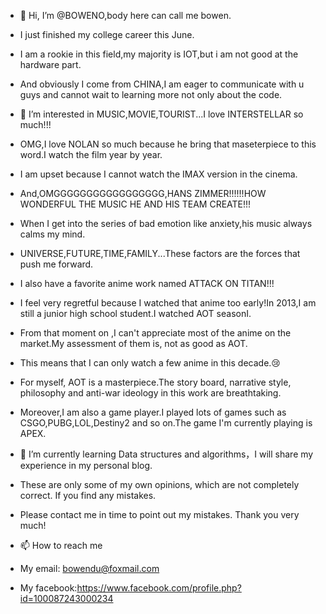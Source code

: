 - 👋 Hi, I’m @BOWENO,body here can call me bowen.
- I just finished my college career this June.
- I am a rookie in this field,my majority is IOT,but i am not good at the hardware part.
- And obviously I come from CHINA,I am eager to communicate with u guys and cannot wait to learning more not only about the code.
- 👀 I’m interested in MUSIC,MOVIE,TOURIST...I love INTERSTELLAR so much!!!
- OMG,I love NOLAN so much because he bring that maseterpiece to this word.I watch the film year by year.
- I am upset because I cannot watch the IMAX version in the cinema.
- And,OMGGGGGGGGGGGGGGGGG,HANS ZIMMER!!!!!!HOW WONDERFUL THE MUSIC HE AND HIS TEAM CREATE!!!
- When I get into the series of bad emotion like anxiety,his music always calms my mind.
- UNIVERSE,FUTURE,TIME,FAMILY...These factors are the forces that push me forward.
- I also have a favorite anime work named ATTACK ON TITAN!!!
- I feel very regretful because I watched that anime too early!In 2013,I am still a junior high school student.I watched AOT seasonI.
- From that moment on ,I can't appreciate most of the anime on the market.My assessment of them is, not as good as AOT.
- This means that I can only watch a few anime in this decade.😢
- For myself, AOT is a masterpiece.The story board, narrative style, philosophy and anti-war ideology in this work are breathtaking.
- Moreover,I am also a game player.I played lots of games such as CSGO,PUBG,LOL,Destiny2 and so on.The game I'm currently playing is APEX.
- 🌱 I’m currently learning Data structures and algorithms，I will share my experience in my personal blog.
- These are only some of my own opinions, which are not completely correct. If you find any mistakes.
- Please contact me in time to point out my mistakes. Thank you very much!


- 📫 How to reach me 
- My email: bowendu@foxmail.com
- My facebook:https://www.facebook.com/profile.php?id=100087243000234
<!---
BOWENO/BOWENO is a ✨ special ✨ repository because its `README.md` (this file) appears on your GitHub profile.
You can click the Preview link to take a look at your changes.
--->
